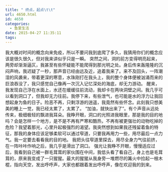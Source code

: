 ```yaml
---
title: " 终点，起点\t\t"
url: 4650.html
id: 4650
categories:
  - 鱼里生活
date: 2015-04-27 11:35:11
tags:
---
```


我大概对时间的概念向来免疫，所以不要问我到底爬了多久，我猜用你们的概念应该是很久很久，但对我来讲似乎只是一瞬。 突然之间，洞的前方变得明亮起来，两旁却渐渐逼仄，我甚至有些怀疑能不能爬得到那光明之处。身后传来轰隆隆的沉闷声响，我迟疑了一秒，那声音已经由远及近，追着我来了。来不及回头，一阵潮湿的风袭来，带着更深的寒意，水珠刚打在我头上，我的整个身体便被汹涌而来的巨浪吞没了，我只感觉自己像再一次沉入记忆深处的海底，却无力游动。 醒来，我发现自己浮在水面上，水还在缓缓往前流动，我却卡在两块洞壁之间。我几乎可以看到洞口了，但我却无力往前。我停下来，有些泄气，也可能是水的浮力让我回想起身为鱼的日子。险恶不再，只剩浮游的逍遥，我竟然有些怀念。此刻我只想美美的睡上一觉，我已经太累了，太累了。 “加油，就快出来了”。有个声音从远处传来，极细极轻的飘进我耳朵。我睁开眼，洞口的光照进我眼里，那是我的目的地吗？会是怎样一个地方，是不是不再有严寒和酷热，不再有被更强壮的动物吃掉的危险？我望着那光，心里升起极强烈的渴望。我突然想到如果我还残留着鱼的特征，那我的身体应该足够柔软可以通过窄道，只要我再用力一些，用尽最后一点力气。我一定要去看看我的目的地。 我把头往窄道里探去，用尽全身力气往前挤，在一阵咔咔作响之后，我几乎是滑出了洞口。 强光让我睁不开眼，慢慢适应过后，我看到自己被一群毛茸茸的家伙围在中间，我低头看了看自己，身上也是毛茸茸的，原来我变成了一只猩猩。最大的猩猩从我身旁一堆燃尽的篝火中捡起一根木棍，指向天空，发出呼呼声，大家也都跟着发出呼呼声，像在欢迎我的到来。